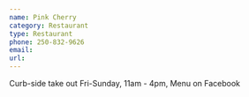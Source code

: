 ```yaml
---
name: Pink Cherry
category: Restaurant
type: Restaurant
phone: 250-832-9626
email: 
url: 
---
```


Curb-side take out Fri-Sunday, 11am - 4pm, Menu on Facebook